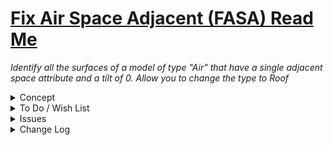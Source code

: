 # [Fix Air Space Adjacent (FASA) Read Me]( #r0-4-0/fasa-fix-air-single-adjacent//README.md )

_Identify all the surfaces of a model of type "Air" that have a single adjacent space attribute and a tilt of 0. Allow you to change the type to Roof_

<details>

<summary>Concept</summary>

</details>

<details>

<summary>To Do / Wish List</summary>

* 2019-05-14 ~ Update test file to new template HTML file
* 2019-05-02 ~ Identify if surface is at top or bottom of space / use to change to roof or slab
* 2019-05-02 ~ Handle vertical and tilted surfaces
* 2019-05-02 ~ Allow you to change to "ExposedFloor" and other selected and suitable surface types

</details>

<details>

<summary>Issues</summary>


</details>

<details>

<summary>Change Log</summary>

### 2019-05-14  Theo

* B - FASA.html: Fix popup help links

Dealt with
* 2019-05-02 ~ Very limited, early stage rule checking

### 2019-05-02 ~ Theo

FASA Fix Air Space Adjacent html/js

* Making progress

### 2019-04-30 ~ Theo

* First commit

</details>